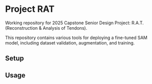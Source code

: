 # Project RAT
Working repository for 2025 Capstone Senior Design Project: R.A.T. (Reconstruction & Analysis of Tendons).

This repository contains various tools for deploying a fine-tuned SAM model, including dataset validation, augmentation, and training.

## Setup

## Usage